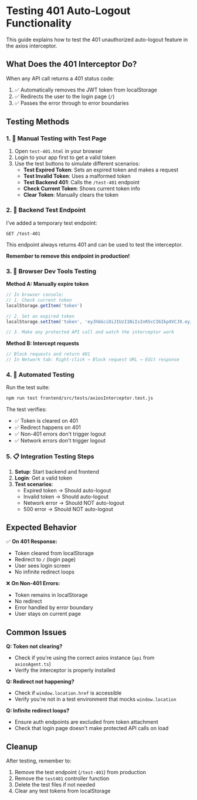 # Testing 401 Auto-Logout Functionality

This guide explains how to test the 401 unauthorized auto-logout feature in the axios interceptor.

## What Does the 401 Interceptor Do?

When any API call returns a 401 status code:
1. ✅ Automatically removes the JWT token from localStorage
2. ✅ Redirects the user to the login page (`/`)
3. ✅ Passes the error through to error boundaries

## Testing Methods

### 1. 🧪 Manual Testing with Test Page

1. Open `test-401.html` in your browser
2. Login to your app first to get a valid token
3. Use the test buttons to simulate different scenarios:
   - **Test Expired Token**: Sets an expired token and makes a request
   - **Test Invalid Token**: Uses a malformed token
   - **Test Backend 401**: Calls the `/test-401` endpoint
   - **Check Current Token**: Shows current token info
   - **Clear Token**: Manually clears the token

### 2. 🔧 Backend Test Endpoint

I've added a temporary test endpoint:
```
GET /test-401
```

This endpoint always returns 401 and can be used to test the interceptor.

**Remember to remove this endpoint in production!**

### 3. 🎯 Browser Dev Tools Testing

**Method A: Manually expire token**
```javascript
// In browser console:
// 1. Check current token
localStorage.getItem('token')

// 2. Set an expired token
localStorage.setItem('token', 'eyJhbGciOiJIUzI1NiIsInR5cCI6IkpXVCJ9.eyJ1c2VybmFtZSI6InRlc3QiLCJpZCI6MSwiaWF0IjoxNjAwMDAwMDAwLCJleHAiOjE2MDAwMDAwMDB9.invalid')

// 3. Make any protected API call and watch the interceptor work
```

**Method B: Intercept requests**
```javascript
// Block requests and return 401
// In Network tab: Right-click → Block request URL → Edit response
```

### 4. 🧪 Automated Testing

Run the test suite:
```bash
npm run test frontend/src/tests/axiosInterceptor.test.js
```

The test verifies:
- ✅ Token is cleared on 401
- ✅ Redirect happens on 401
- ✅ Non-401 errors don't trigger logout
- ✅ Network errors don't trigger logout

### 5. 📋 Integration Testing Steps

1. **Setup**: Start backend and frontend
2. **Login**: Get a valid token
3. **Test scenarios**:
   - Expired token → Should auto-logout
   - Invalid token → Should auto-logout
   - Network error → Should NOT auto-logout
   - 500 error → Should NOT auto-logout

## Expected Behavior

✅ **On 401 Response:**
- Token cleared from localStorage
- Redirect to `/` (login page)
- User sees login screen
- No infinite redirect loops

❌ **On Non-401 Errors:**
- Token remains in localStorage
- No redirect
- Error handled by error boundary
- User stays on current page

## Common Issues

**Q: Token not clearing?**
- Check if you're using the correct axios instance (`api` from `axiosAgent.ts`)
- Verify the interceptor is properly installed

**Q: Redirect not happening?**
- Check if `window.location.href` is accessible
- Verify you're not in a test environment that mocks `window.location`

**Q: Infinite redirect loops?**
- Ensure auth endpoints are excluded from token attachment
- Check that login page doesn't make protected API calls on load

## Cleanup

After testing, remember to:
1. Remove the test endpoint (`/test-401`) from production
2. Remove the `test401` controller function
3. Delete the test files if not needed
4. Clear any test tokens from localStorage 
